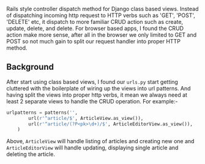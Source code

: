 Rails style controller dispatch method for Django class based views. Instead
of dispatching incoming http request to HTTP verbs such as 'GET', 'POST',
'DELETE' etc, it dispatch to more familiar CRUD action such as create, update,
delete, and delete. For browser based apps, I found the CRUD action make
more sense, after all in the browser we only limited to GET and POST so not much gain to split our request handler into proper HTTP method.

## Background
After start using class based views, I found our `urls.py` start getting cluttered with the boilerplate of wiring up the views into url patterns. And having split the views into proper http verbs, it mean we always need at least 2 separate
views to handle the CRUD operation. For example:-

```python
urlpatterns = patterns('',
        url(r'^article/$', ArticleView.as_view()),
        url(r'^article/(?P<pk>\d+)/$', ArticleEditorView.as_view()),
    )
```
Above, `ArticleView` will handle listing of articles and creating new one and
`ArticleEditorView` will handle updating, displaying single article and deleting
the article.
